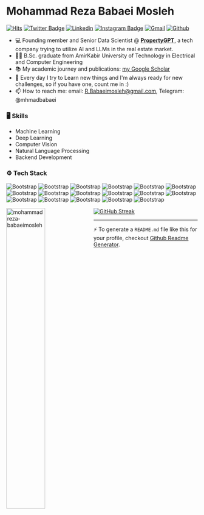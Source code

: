# Mohammad Reza Babaei Mosleh

[![Hits](https://hits.seeyoufarm.com/api/count/incr/badge.svg?url=https%3A%2F%2Fgithub.com%2Fmohammadreza-babaeimosleh%2Fmohammadreza-babaeimosleh&count_bg=%2379C83D&title_bg=%23555555&icon=&icon_color=%23E7E7E7&title=Profile+Views&edge_flat=false)](https://hits.seeyoufarm.com)
[![Twitter Badge](https://img.shields.io/badge/-Twitter-1da1f2?labelColor=1da1f2&logo=twitter&logoColor=white&link=https://twitter.com/elecdaddy)](https://twitter.com/elecdaddy)
[![Linkedin](https://img.shields.io/badge/-LinkedIn-blue?style=flat&logo=Linkedin&logoColor=white)](https://www.linkedin.com/in/mohammadreza-babaei-mosleh/)
[![Instagram Badge](https://img.shields.io/badge/-Instagram-purple?logo=instagram&logoColor=white&link=https://instagram.com/mhmadbabaeii/)](https://www.instagram.com/mhmadbabaeii)
[![Gmail](https://img.shields.io/badge/-Gmail-c14438?style=flat&logo=Gmail&logoColor=white)](mailto:R.Babaeimosleh@gmail.com)
[![Github](https://img.shields.io/github/followers/mohammadreza-babaeimosleh?label=Follow&style=social)](https://github.com/mohammadreza-babaeimosleh)


- 💻 Founding member and Senior Data Scientist @ [**PropertyGPT**](https://www.propertygpt.com/), a tech company trying to utilize AI and LLMs in the real estate market.
- 👨‍🎓 B.Sc. graduate from AmirKabir University of Technology in Electrical and Computer Engineering
- 📚 My academic journey and publications: [my Google Scholar](https://scholar.google.com/citations?user=3mc6498AAAAJ&hl=en)
- 🌱 Every day I try to Learn new things and I'm always ready for new challenges, so if you have one, count me in :)
- 📫 How to reach me:  email: R.Babaeimosleh@gmail.com, Telegram: @mhmadbabaei



### 🖥 Skills

- Machine Learning
- Deep Learning
- Computer Vision
- Natural Language Processing
- Backend Development
### ⚙️ Tech Stack

![Bootstrap](https://img.shields.io/badge/-Python-05122A?style=flat-square&logo=Python&color=353535) ![Bootstrap](https://img.shields.io/badge/-Docker-05122A?style=flat-square&logo=Docker&color=353535) ![Bootstrap](https://img.shields.io/badge/-Google%20Cloud%20-05122A?style=flat-square&logo=Google-Cloud&color=353535) ![Bootstrap](https://img.shields.io/badge/-Tableau-05122A?style=flat-square&logo=Tableau&color=353535) ![Bootstrap](https://img.shields.io/badge/-TensorFlow-05122A?style=flat-square&logo=TensorFlow&color=353535) ![Bootstrap](https://img.shields.io/badge/-PyTorch-05122A?style=flat-square&logo=PyTorch&color=353535) ![Bootstrap](https://img.shields.io/badge/-Scikit%20Learn-05122A?style=flat-square&logo=Scikit-Learn&color=353535) ![Bootstrap](https://img.shields.io/badge/-FastAPI-05122A?style=flat-square&logo=FastAPI&color=353535) ![Bootstrap](https://img.shields.io/badge/-MongoDB-05122A?style=flat-square&logo=MongoDB&color=353535) ![Bootstrap](https://img.shields.io/badge/-MySQL-05122A?style=flat-square&logo=MySQL&color=353535) ![Bootstrap](https://img.shields.io/badge/-PostgreSQL-05122A?style=flat-square&logo=PostgreSQL&color=353535) ![Bootstrap](https://img.shields.io/badge/-SQLAlchemy-05122A?style=flat-square&logo=SQLAlchemy&color=353535) ![Bootstrap](https://img.shields.io/badge/-GraphQL-05122A?style=flat-square&logo=GraphQL&color=353535) ![Bootstrap](https://img.shields.io/badge/-Pandas-05122A?style=flat-square&logo=Pandas&color=353535) ![Bootstrap](https://img.shields.io/badge/-NumPy-05122A?style=flat-square&logo=NumPy&color=353535) ![Bootstrap](https://img.shields.io/badge/-C%2B%2B-05122A?style=flat-square&logo=C++&color=353535) ![Bootstrap](https://img.shields.io/badge/-C-05122A?style=flat-square&logo=C&color=353535)

<div>
  <img width="45%" align="left" src="https://github-readme-stats.vercel.app/api/top-langs?username=mohammadreza-babaeimosleh&show_icons=true&locale=en&layout=compact" alt="mohammadreza-babaeimosleh" />
  <a href="https://git.io/streak-stats"><img src="https://streak-stats.demolab.com?user=mohammadreza-babaeimosleh&theme=transparent" alt="GitHub Streak" /></a>
</div>


---
:zap: To generate a `README.md` file like this for your profile, checkout [Github Readme Generator](https://hejazizo-github-profile-readme-srcstreamlit-app-i6skm7.streamlit.app/).
